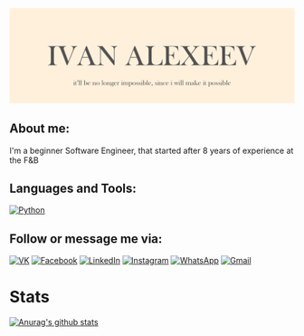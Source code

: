 [![Header](https://github.com/alexeevivan/alexeevivan/blob/main/assets/%D0%91%D0%B5%D0%B7%20%D0%B8%D0%BC%D0%B5%D0%BD%D0%B8-1.png)]()

## About me:

I'm a beginner Software Engineer, that started after 8 years of experience at the F&B 

## Languages and Tools:

[![Python](https://img.shields.io/badge/-Python-white?style=for-the-badge&logo=python&logoColor=green)](https://www.python.org/dev/peps/pep-0020/#id2)

## Follow or message me via:
[![VK](https://img.shields.io/badge/-Vkontakte-white?style=for-the-badge&logo=vk&logoColor=brown)](https://vk.com/freedomai)
[![Facebook](https://img.shields.io/badge/-Facebook-white?style=for-the-badge&logo=facebook&logoColor=brown)](https://www.facebook.com/levelup4ever)
[![LinkedIn](https://img.shields.io/badge/-LinkedIn-white?style=for-the-badge&logo=linkedin&logoColor=brown)](https://www.linkedin.com/in/%D0%B8%D0%B2%D0%B0%D0%BD-%D0%B0%D0%BB%D0%B5%D0%BA%D1%81%D0%B5%D0%B5%D0%B2-3394791a1/)
[![Instagram](https://img.shields.io/badge/-Instagram-white?style=for-the-badge&logo=instagram&logoColor=brown)](https://www.instagram.com/ivan_alexeev7/)
[![WhatsApp](https://img.shields.io/badge/-WhatsApp-white?style=for-the-badge&logo=whatsapp&logoColor=brown)](https://wa.me/+375447506008)
[![Gmail](https://img.shields.io/badge/-Gmail-white?style=for-the-badge&logo=gmail&logoColor=brown)](https://alexeevivan92@gmail.com)

# Stats
[![Anurag's github stats](https://github-readme-stats.vercel.app/api?username=alexeevivan&show_icons=True&theme=graywhite)](https://github.com/anuraghazra/github-readme-stats)